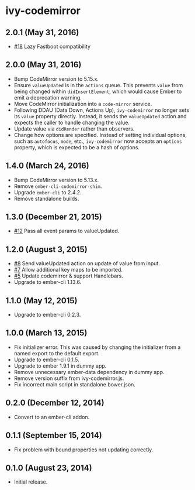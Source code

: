 # ivy-codemirror

## 2.0.1 (May 31, 2016)

* [#18](https://github.com/IvyApp/ivy-codemirror/pull/18) Lazy Fastboot compatibility

## 2.0.0 (May 31, 2016)

* Bump CodeMirror version to 5.15.x.
* Ensure `valueUpdated` is in the `actions` queue. This prevents `value` from
  being changed within `didInsertElement`, which would cause Ember to emit a
  deprecation warning.
* Move CodeMirror initialization into a `code-mirror` service.
* Following DDAU (Data Down, Actions Up), `ivy-codemirror` no longer sets its
  `value` property directly. Instead, it sends the `valueUpdated` action and
  expects the caller to handle changing the value.
* Update value via `didRender` rather than observers.
* Change how options are specified. Instead of setting individual options, such
  as `autofocus`, `mode`, etc., `ivy-codemirror` now accepts an `options`
  property, which is expected to be a hash of options.

## 1.4.0 (March 24, 2016)

* Bump CodeMirror version to 5.13.x.
* Remove `ember-cli-codemirror-shim`.
* Upgrade `ember-cli` to 2.4.2.
* Remove standalone builds.

## 1.3.0 (December 21, 2015)

* [#12](https://github.com/IvyApp/ivy-codemirror/pull/8) Pass all event params to valueUpdated.

## 1.2.0 (August 3, 2015)

* [#8](https://github.com/IvyApp/ivy-codemirror/pull/8) Send valueUpdated action on update of value from input.
* [#7](https://github.com/IvyApp/ivy-codemirror/pull/7) Allow additional key maps to be imported.
* [#5](https://github.com/IvyApp/ivy-codemirror/pull/5) Update codemirror & support Handlebars.
* Upgrade to ember-cli 1.13.6.

## 1.1.0 (May 12, 2015)

* Upgrade to ember-cli 0.2.3.

## 1.0.0 (March 13, 2015)

* Fix initializer error. This was caused by changing the initializer from
  a named export to the default export.
* Upgrade to ember-cli 0.1.5.
* Upgrade to ember 1.9.1 in dummy app.
* Remove unnecessary ember-data dependency in dummy app.
* Remove version suffix from ivy-codemirror.js.
* Fix incorrect main script in standalone bower.json.

## 0.2.0 (December 12, 2014)

* Convert to an ember-cli addon.

## 0.1.1 (September 15, 2014)

* Fix problem with bound properties not updating correctly.

## 0.1.0 (August 23, 2014)

* Initial release.
